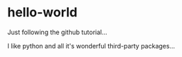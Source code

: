 # hello-world
Just following the github tutorial...


I like python and all it's wonderful third-party packages...
